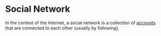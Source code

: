 # Social Network

In the context of the Internet, a social network is a collection of [accounts](/docs/glossary/account) that are connected to each other (usually by following).